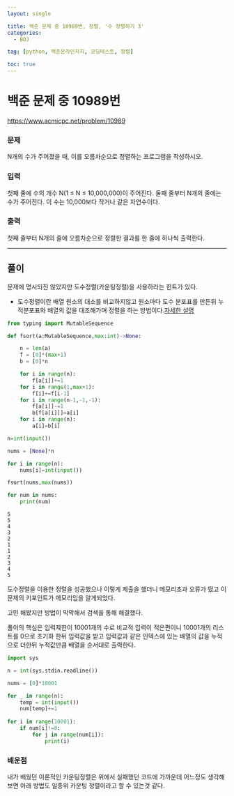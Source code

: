 ```yaml
---
layout: single

title: 백준 문제 중 10989번, 정렬, '수 정렬하기 3'
categories:
  - BOJ

tag: [python, 백준온라인저지, 코딩테스트, 정렬]

toc: true
---
```


# 백준 문제 중 10989번
https://www.acmicpc.net/problem/10989

### 문제

N개의 수가 주어졌을 때, 이를 오름차순으로 정렬하는 프로그램을 작성하시오.

### 입력

첫째 줄에 수의 개수 N(1 ≤ N ≤ 10,000,000)이 주어진다. 둘째 줄부터 N개의 줄에는 수가 주어진다. 이 수는 10,000보다 작거나 같은 자연수이다.

### 출력

첫째 줄부터 N개의 줄에 오름차순으로 정렬한 결과를 한 줄에 하나씩 출력한다.

---
## 풀이

문제에 명시되진 않았지만 도수정렬(카운팅정렬)을 사용하라는 힌트가 있다.

+ 도수정렬이란
배열 원소의 대소를 비교하지않고 원소마다 도수 분포표를 만든뒤 누적분포표와 배열의 값을 대조해가며 정렬을 하는 방법이다.[자세한 설명](https://bowbowbow.tistory.com/8)


```python
from typing import MutableSequence

def fsort(a:MutableSequence,max:int)->None:

    n = len(a)
    f = [0]*(max+1)
    b = [0]*n

    for i in range(n):
        f[a[i]]+=1
    for i in range(1,max+1):
        f[i]+=f[i-1]
    for i in range(n-1,-1,-1):
        f[a[i]]-=1
        b[f[a[i]]]=a[i]
    for i in range(n):
        a[i]=b[i]

n=int(input())

nums = [None]*n

for i in range(n):
    nums[i]=int(input())

fsort(nums,max(nums))

for num in nums:
    print(num)
```

    5
    5
    4
    3
    2
    1
    1
    2
    3
    4
    5


도수정렬을 이용한 정렬을 성공했으나 이렇게 제출을 했더니 메모리초과 오류가 떴고 이 문제의 키포인트가 메모리임을 알게되었다.

고민 해봤지만 방법이 막막해서 검색을 통해 해결했다.

풀이의 핵심은 입력제한이 10001개의 수로 비교적 입력이 적은편이니 10001개의 리스트를 0으로 초기화 한뒤 입력값을 받고 입력값과 같은 인덱스에 있는 배열의 값을 누적으로 더한뒤 누적값만큼 배열을 순서대로 출력한다.


```python
import sys

n = int(sys.stdin.readline())

nums = [0]*10001

for _ in range(n):
    temp = int(input())
    num[temp]+=1
    
for i in range(10001):
    if num[i]!=0:
        for j in range(num[i]):
            print(i)
```

### 배운점
내가 배웠던 이론적인 카운팅정렬은 위에서 실패했던 코드에 가까운데 어느정도 생각해보면 아래 방법도 일종위 카운팅 정렬이라고 할 수 있는것 같다.
